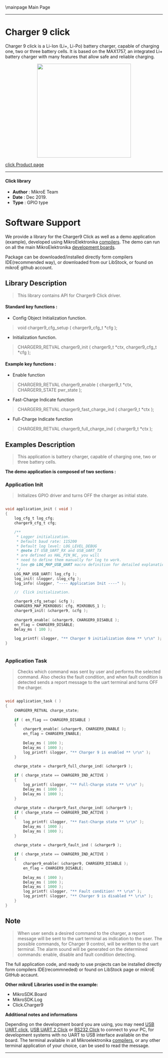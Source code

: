 \mainpage Main Page
 
 

---
# Charger 9 click

Charger 9 click is a Li-Ion (Li+, Li-Po) battery charger, capable of charging one, two or three battery cells. It is based on the MAX1757, an integrated Li+ battery charger with many features that allow safe and reliable charging.

<p align="center">
  <img src="https://download.mikroe.com/images/click_for_ide/charger9_click.png" height=300px>
</p>

[click Product page](https://www.mikroe.com/charger-9-click)

---


#### Click library 

- **Author**        : MikroE Team
- **Date**          : Dec 2019.
- **Type**          : GPIO type


# Software Support

We provide a library for the Charger9 Click 
as well as a demo application (example), developed using MikroElektronika 
[compilers](https:///shop.mikroe.com/compilers). 
The demo can run on all the main MikroElektronika [development boards](https:///shop.mikroe.com/development-boards).

Package can be downloaded/installed directly form compilers IDE(recommended way), or downloaded from our LibStock, or found on mikroE github account. 

## Library Description

> This library contains API for Charger9 Click driver.

#### Standard key functions :

- Config Object Initialization function.
> void charger9_cfg_setup ( charger9_cfg_t *cfg ); 
 
- Initialization function.
> CHARGER9_RETVAL charger9_init ( charger9_t *ctx, charger9_cfg_t *cfg );


#### Example key functions :

- Enable function
> CHARGER9_RETVAL charger9_enable ( charger9_t *ctx, CHARGER9_STATE pwr_state );
 
- Fast-Charge Indicate function
> CHARGER9_RETVAL charger9_fast_charge_ind ( charger9_t *ctx );

- Full-Charge Indicate function
> CHARGER9_RETVAL charger9_full_charge_ind ( charger9_t *ctx );

## Examples Description

> This application is battery charger, capable of charging one, two or three battery cells. 

**The demo application is composed of two sections :**

### Application Init 

> Initializes GPIO driver and turns OFF the charger as initial state.

```c

void application_init ( void )
{
    log_cfg_t log_cfg;
    charger9_cfg_t cfg;

    /** 
     * Logger initialization.
     * Default baud rate: 115200
     * Default log level: LOG_LEVEL_DEBUG
     * @note If USB_UART_RX and USB_UART_TX 
     * are defined as HAL_PIN_NC, you will 
     * need to define them manually for log to work. 
     * See @b LOG_MAP_USB_UART macro definition for detailed explanation.
     */
    LOG_MAP_USB_UART( log_cfg );
    log_init( &logger, &log_cfg );
    log_info( &logger, "---- Application Init ----" );

    //  Click initialization.

    charger9_cfg_setup( &cfg );
    CHARGER9_MAP_MIKROBUS( cfg, MIKROBUS_1 );
    charger9_init( &charger9, &cfg );
    
    charger9_enable( &charger9, CHARGER9_DISABLE );
    en_flag = CHARGER9_DISABLE;
    Delay_ms ( 100 );
    
    log_printf( &logger, "** Charger 9 initialization done ** \r\n" );
}
  
```

### Application Task

> Checks which command was sent by user and performs the selected command.
> Also checks the fault condition, and when fault condition is detected sends a report message to the uart terminal 
> and turns OFF the charger. 

```c

void application_task ( )
{   
    CHARGER9_RETVAL charge_state;
    
    if ( en_flag == CHARGER9_DISABLE )
    {
        charger9_enable( &charger9, CHARGER9_ENABLE );
        en_flag = CHARGER9_ENABLE;
        
        Delay_ms ( 1000 );
        Delay_ms ( 1000 );
        log_printf( &logger, "** Charger 9 is enabled ** \r\n" );
    }

    charge_state = charger9_full_charge_ind( &charger9 );
                
    if ( charge_state == CHARGER9_IND_ACTIVE )
    {
        log_printf( &logger, "** Full-Charge state ** \r\n" );
        Delay_ms ( 1000 );
        Delay_ms ( 1000 );
    }
    
    charge_state = charger9_fast_charge_ind( &charger9 );
    if ( charge_state == CHARGER9_IND_ACTIVE )
    {
        log_printf( &logger, "** Fast-Charge state ** \r\n" );
        Delay_ms ( 1000 );
        Delay_ms ( 1000 );
    }

    charge_state = charger9_fault_ind ( &charger9 );
    
    if ( charge_state == CHARGER9_IND_ACTIVE )
    {
        charger9_enable( &charger9, CHARGER9_DISABLE );
        en_flag = CHARGER9_DISABLE;
        
        Delay_ms ( 1000 );
        Delay_ms ( 1000 );
        Delay_ms ( 1000 );
        log_printf( &logger, "** Fault condition! ** \r\n" );
        log_printf( &logger, "** Charger 9 is disabled ** \r\n" );
    }
}

```

## Note

> When user sends a desired command to the charger, a report message will be sent to the uart terminal as 
> indication to the user.
> The possible commands, for Charger 9 control, will be written to the uart terminal.
> The alarm sound will be generated on the determined commands: enable, disable and fault condition detecting.

The full application code, and ready to use projects can be  installed directly form compilers IDE(recommneded) or found on LibStock page or mikroE GitHub accaunt.

**Other mikroE Libraries used in the example:** 

- MikroSDK.Board
- MikroSDK.Log
- Click.Charger9

**Additional notes and informations**

Depending on the development board you are using, you may need 
[USB UART click](https:///shop.mikroe.com/usb-uart-click), 
[USB UART 2 Click](https:///shop.mikroe.com/usb-uart-2-click) or 
[RS232 Click](https:///shop.mikroe.com/rs232-click) to connect to your PC, for 
development systems with no UART to USB interface available on the board. The 
terminal available in all Mikroelektronika 
[compilers](https:///shop.mikroe.com/compilers), or any other terminal application 
of your choice, can be used to read the message.



---
